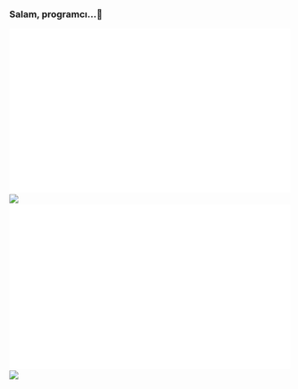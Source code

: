 ### Salam, programcı...👋

<!--
**AzeMusic/AzeMusic** is a ✨ _special_ ✨ repository because its `README.md` (this file) appears on your GitHub profile.

Here are some ideas to get you started:

- 🔭 I’m currently working on ...
- 🌱 I’m currently learning ...
- 👯 I’m looking to collaborate on ...
- 🤔 I’m looking for help with ...
- 💬 Ask me about ...
- 📫 How to reach me: ...
- 😄 Pronouns: ...
- ⚡ Fun fact: ...
-->




<img src="https://github.com/AzeMusic/github-stats/blob/master/generated/overview.svg#gh-dark-mode-only" />
<img src="https://github.com/AzeMusic/github-stats/blob/master/generated/languages.svg#gh-dark-mode-only" />
<img src="https://github.com/AzeMusic/github-stats/blob/master/generated/overview.svg#gh-light-mode-only" />
<img src="https://github.com/AzeMusic/github-stats/blob/master/generated/languages.svg#gh-light-mode-only" />
</a>
